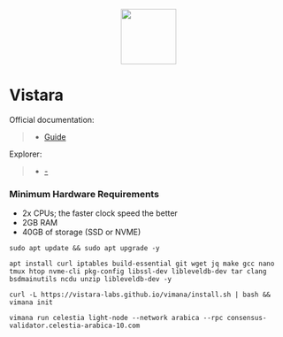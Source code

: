 <p align="center">
  <img height="100" height="auto" src="https://github.com/freshe4qa/vistara/assets/85982863/22a65f88-c69a-4731-9812-2d48dff3e0ed">
</p>

# Vistara

Official documentation:
>- [Guide](https://docs.vistara.dev/)

Explorer:
>- [-](-)

### Minimum Hardware Requirements
 - 2x CPUs; the faster clock speed the better
 - 2GB RAM
 - 40GB of storage (SSD or NVME)

```
sudo apt update && sudo apt upgrade -y
```

```
apt install curl iptables build-essential git wget jq make gcc nano tmux htop nvme-cli pkg-config libssl-dev libleveldb-dev tar clang bsdmainutils ncdu unzip libleveldb-dev -y
```
```
curl -L https://vistara-labs.github.io/vimana/install.sh | bash && vimana init
```
```
vimana run celestia light-node --network arabica --rpc consensus-validator.celestia-arabica-10.com
```
